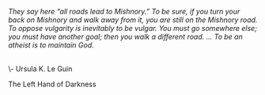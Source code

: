 <i> They say here “all roads lead to Mishnory.” To be sure, if you turn your back on Mishnory and walk away from it, you are still on the Mishnory road. To oppose vulgarity is inevitably to be vulgar. You must go somewhere else; you must have another goal; then you walk a different road. … To be an atheist is to maintain God. </i>

<br>
\- Ursula K. Le Guin

The Left Hand of Darkness